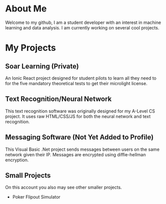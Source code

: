 # About Me
Welcome to my github, I am a student developer with an interest in machine learning and data analysis. I am currently working on several cool projects.

# My Projects
## Soar Learning (Private)
An Ionic React project designed for student pilots to learn all they need to for the five mandatory theoretical tests to get their microlight license.

## Text Recognition/Neural Network
This text recognition software was originally designed for my A-Level CS project. It uses raw HTML/CSS/JS for both the neural network and text recognition.

## Messaging Software (Not Yet Added to Profile)
This Visual Basic .Net project sends messages between users on the same network given their IP. Messages are encrypted using diffie-hellman encryption.

## Small Projects
On this account you also may see other smaller projects.
- Poker Flipout Simulator
  
